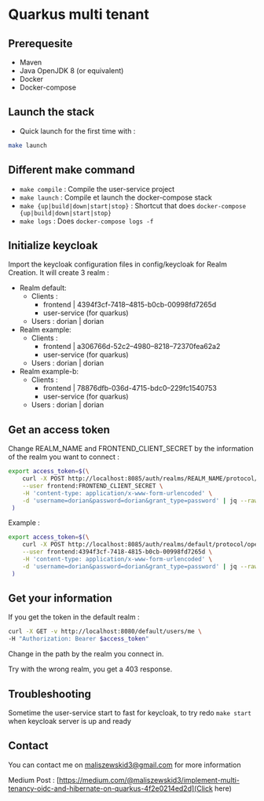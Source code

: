 # Quarkus multi tenant

## Prerequesite

- Maven
- Java OpenJDK 8 (or equivalent)
- Docker
- Docker-compose

## Launch the stack

- Quick launch for the first time with :

```bash
make launch
```

## Different make command

- `make compile` : Compile the user-service project
- `make launch` : Compile et launch the docker-compose stack
- `make {up|build|down|start|stop}` : Shortcut that does `docker-compose {up|build|down|start|stop}`
- `make logs` : Does `docker-compose logs -f` 

## Initialize keycloak 

Import the keycloak configuration files in config/keycloak for Realm Creation. It will create 3 realm :

- Realm default:
  - Clients : 
    - frontend | 4394f3cf-7418–4815-b0cb-00998fd7265d
    - user-service (for quarkus)
  - Users : dorian | dorian
- Realm example:
  - Clients : 
    - frontend | a306766d-52c2–4980–8218–72370fea62a2
    - user-service (for quarkus)
  - Users : dorian | dorian
- Realm example-b:
  - Clients : 
    - frontend | 78876dfb-036d-4715-bdc0–229fc1540753
    - user-service (for quarkus)
  - Users : dorian | dorian
  
## Get an access token

Change REALM_NAME and FRONTEND_CLIENT_SECRET by the information of the realm you want to connect :
```bash
export access_token=$(\
    curl -X POST http://localhost:8085/auth/realms/REALM_NAME/protocol/openid-connect/token \
    --user frontend:FRONTEND_CLIENT_SECRET \
    -H 'content-type: application/x-www-form-urlencoded' \
    -d 'username=dorian&password=dorian&grant_type=password' | jq --raw-output '.access_token' \
 )
````

Example :

```bash
export access_token=$(\
    curl -X POST http://localhost:8085/auth/realms/default/protocol/openid-connect/token \
    --user frontend:4394f3cf-7418-4815-b0cb-00998fd7265d \
    -H 'content-type: application/x-www-form-urlencoded' \
    -d 'username=dorian&password=dorian&grant_type=password' | jq --raw-output '.access_token' \
 )
```

## Get your information

If you get the token in the default realm :

```bash
curl -X GET -v http://localhost:8080/default/users/me \
-H "Authorization: Bearer $access_token"
```

Change in the path by the realm you connect in.

Try with the wrong realm, you get a 403 response.

## Troubleshooting

Sometime the user-service start to fast for keycloak, to try redo `make start` when keycloak server is up and ready

## Contact

You can contact me on maliszewskid3@gmail.com for more information

Medium Post : [https://medium.com/@maliszewskid3/implement-multi-tenancy-oidc-and-hibernate-on-quarkus-4f2e0214ed2d](Click here)